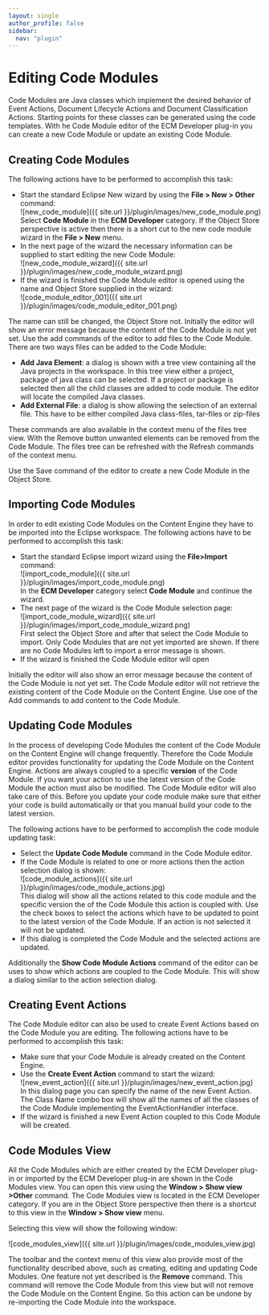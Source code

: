 ```yaml
---
layout: single
author_profile: false
sidebar:
  nav: "plugin"
---
```


# Editing Code Modules

Code Modules are Java classes which implement the desired behavior of Event Actions, Document Lifecycle Actions and Document Classification Actions. Starting points for these classes can be generated using the code templates. With he Code Module editor of the ECM Developer plug-in you can create a new Code Module or update an existing Code Module.

## Creating Code Modules
The following actions have to be performed to accomplish this task:

* Start the standard Eclipse New wizard by using the __File > New > Other__ command:<br>
![new_code_module]({{ site.url }}/plugin/images/new_code_module.png)<br>
Select __Code Module__ in the __ECM Developer__ category. If the Object Store perspective is active then there is a short cut to the new code module wizard in the __File > New__ menu.
* In the next page of the wizard the necessary information can be supplied to start editing the new Code Module:<br>
![new_code_module_wizard]({{ site.url }}/plugin/images/new_code_module_wizard.png)
* If the wizard is finished the Code Module editor is opened using the name and Object Store supplied in the wizard:<br>
![code_module_editor_001]({{ site.url }}/plugin/images/code_module_editor_001.png)

The name can still be changed, the Object Store not. Initially the editor will show an error message because the content of the Code Module is not yet set. Use the add commands of the editor to add files to the Code Module. There are two ways files can be added to the Code Module:

* __Add Java Element__: a dialog is shown with a tree view containing all the Java projects in the workspace. In this tree view either a project, package of java class can be selected. If a project or package is selected then all the child classes are added to code module. The editor will locate the compiled Java classes.
* __Add External File__: a dialog is show allowing the selection of an external file. This have to be either compiled Java class-files, tar-files or zip-files

These commands are also available in the context menu of the files tree view. With the Remove button unwanted elements can be removed from the Code Module. The files tree can be refreshed with the Refresh commands of the context menu.

Use the Save command of the editor to create a new Code Module in the Object Store.

## Importing Code Modules
In order to edit existing Code Modules on the Content Engine they have to be imported into the Eclipse workspace. The following actions have to be performed to accomplish this task:

* Start the standard Eclipse import wizard using the __File>Import__ command:<br>
![import_code_module]({{ site.url }}/plugin/images/import_code_module.png)<br>
In the __ECM Developer__ category select __Code Module__ and continue the wizard.
* The next page of the wizard is the Code Module selection page:<br>
![import_code_module_wizard]({{ site.url }}/plugin/images/import_code_module_wizard.png)<br>
First select the Object Store and after that select the Code Module to import. Only Code Modules that are not yet imported are shown. If there are no Code Modules left to import a error message is shown.
* If the wizard is finished the Code Module editor will open

Initially the editor will also show an error message because the content of the Code Module is not yet set. The Code Module editor will not retrieve the existing content of the Code Module on the Content Engine. Use one of the Add commands to add content to the Code Module.

## Updating Code Modules

In the process of developing Code Modules the content of the Code Module on the Content Engine will change frequently. Therefore the Code Module editor provides functionality for updating the Code Module on the Content Engine. Actions are always coupled to a specific __version__ of the Code Module. If you want your action to use the latest version of the Code Module the action must also be modified. The Code Module editor will also take care of this. Before you update your code module make sure that either your code is build automatically or that you manual build your code to the latest version.

The following actions have to be performed to accomplish the code module updating task:

* Select the  __Update Code Module__ command in the Code Module editor.
* If the Code Module is related to one or more actions then the action selection dialog is shown:<br>
![code_module_actions]({{ site.url }}/plugin/images/code_module_actions.jpg)<br>
This dialog will show all the actions related to this code module and the specific version the of the Code Module this action is coupled with. Use the check boxes to select the actions which have to be updated to point to the latest version of the Code Module. If an action is not selected it will not be updated.
* If this dialog is completed the Code Module and the selected actions are updated.

Additionally the  __Show Code Module Actions__ command of the editor can be uses to show which actions are coupled to the Code Module. This will show a dialog similar to the action selection dialog.

## Creating Event Actions

The Code Module editor can also be used to create Event Actions based on the Code Module you are editing. The following actions have to be performed to accomplish this task:

* Make sure that your Code Module is already created on the Content Engine.
* Use the __Create Event Action__ command to start the wizard:<br>
![new_event_action]({{ site.url }}/plugin/images/new_event_action.jpg)<br>
In this dialog page you can specify the name of the new Event Action. The Class Name combo box will show all the names of all the classes of the Code Module implementing the EventActionHandler interface.
* If the wizard is finished a new Event Action coupled to this Code Module will be created.

## Code Modules View

All the Code Modules which are either created by the ECM Developer plug-in or imported by the ECM Developer plug-in are shown in the Code Modules view. You can open this view using the __Window > Show view >Other__ command. The Code Modules view is located in the ECM Developer category. If you are in the Object Store perspective then there is a shortcut to this view in the __Window > Show view__ menu.

Selecting this view will show the following window:

![code_modules_view]({{ site.url }}/plugin/images/code_modules_view.jpg)

The toolbar and the context menu of this view also provide most of the functionality described above, such as creating, editing and updating Code Modules. One feature not yet described is the  __Remove__ command. This command will remove the Code Module from this view but will not remove the Code Module on the Content Engine. So this action can be undone by re-importing the Code Module into the workspace.
